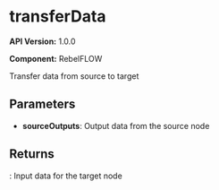 # transferData

**API Version:** 1.0.0

**Component:** RebelFLOW

Transfer data from source to target

## Parameters

- **sourceOutputs**: Output data from the source node

## Returns

: Input data for the target node

